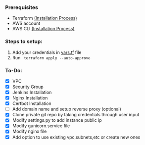 
### Prerequisites
* Terraform [(Installation Process)](https://learn.hashicorp.com/tutorials/terraform/install-cli)
* AWS account
* AWS CLI [(Installation Process)](https://docs.aws.amazon.com/cli/latest/userguide/install-cliv2.html)


### Steps to setup:
1. Add your credentials in [vars.tf](vars.tf) file
2. Run ``` terraform apply --auto-approve```


### To-Do:
- [X]  VPC
- [X]  Security Group
- [X] Jenkins Installation
- [X] Nginx Installation
- [X] Certbot Installation
- [ ] Add domain name and setup reverse proxy (optional)
- [x] Clone private git repo by taking credentials through user input
- [x] Modify settings.py to add instance public ip
- [x] Modify gunicorn.service file
- [x] Modify nginx file
- [x] Add option to use existing vpc,subnets,etc or create new ones
